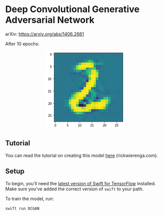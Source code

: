 # Deep Convolutional Generative Adversarial Network 

arXiv: https://arxiv.org/abs/1406.2661

After 10 epochs:
<p align="center">
  <img src=".github/result.png" alt="A digit generated by DCGAN">
</p>

## Tutorial

You can read the tutorial on creating this model [here](https://rickwierenga.com/blog/s4tf/s4tf-gan.html) (rickwierenga.com).

## Setup

To begin, you'll need the [latest version of Swift for
TensorFlow](https://github.com/tensorflow/swift/blob/master/Installation.md)
installed. Make sure you've added the correct version of `swift` to your path.

To train the model, run:

```sh
swift run DCGAN
```
